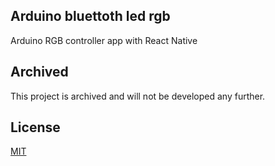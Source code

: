## Arduino bluettoth led rgb
Arduino RGB controller app with React Native

## Archived
This project is archived and will not be developed any further.

## License

[MIT](https://choosealicense.com/licenses/mit/)
